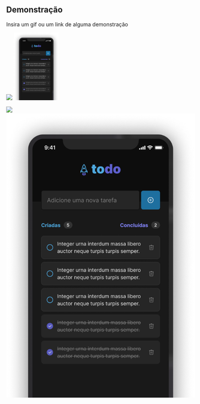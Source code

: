 ## Demonstração

Insira um gif ou um link de alguma demonstração

<img src="https://github.com/ThiagoBarbosa05/todo-app-react-native/blob/main/github/demo.gif" width="120px" />

<img src="https://github.com/ThiagoBarbosa05/todo-app-react-native/blob/main/github/todo.png" width="120px" />

![](https://github.com/ThiagoBarbosa05/todo-app-react-native/blob/main/github/demo.gif) ![](https://github.com/ThiagoBarbosa05/todo-app-react-native/blob/main/github/todo.png)
